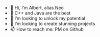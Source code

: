 - 👋 Hi, I’m Albert, alias Neo
- 🌱 C++ and Java are the best
- 👀 I’m looking to unlock my potential
- 💞️ I’m looking to create stunning projects
- 📫 How to reach me: PM on Github

<!---
Neo802/Neo802 is a ✨ special ✨ repository because its `README.md` (this file) appears on your GitHub profile.
You can click the Preview link to take a look at your changes.
--->
